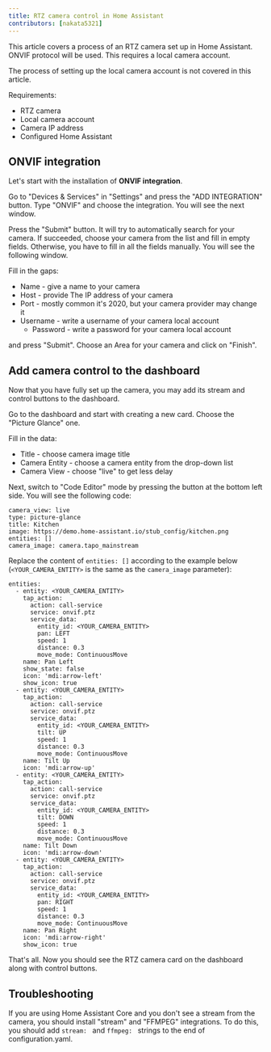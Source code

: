 ```yaml
---
title: RTZ camera control in Home Assistant
contributors: [nakata5321]
---
```


This article covers a process of an RTZ camera set up in Home Assistant. 
ONVIF protocol will be used. This requires a local camera account.

<robo-wiki-note type="warning">
The process of setting up the local camera account is not covered in this article.
</robo-wiki-note>

Requirements:
- RTZ camera
- Local camera account
- Camera IP address
- Configured Home Assistant

## ONVIF integration

Let's start with the installation of **ONVIF integration**. 

Go to "Devices & Services" in "Settings" and press the "ADD INTEGRATION" button.
Type "ONVIF" and choose the integration. You will see the next window.

 <robo-wiki-picture src="home-assistant/onvifsetup.jpg" />

Press the "Submit" button. It will try to automatically search for your camera. If succeeded, 
choose your camera from the list and fill in empty fields. 
Otherwise, you have to fill in all the fields manually. You will see the following window.

 <robo-wiki-picture src="home-assistant/onvifconfig.jpg" />

Fill in the gaps:
- Name - give a name to your camera
- Host - provide The IP address of your camera
- Port - mostly common it's 2020, but your camera provider may change it
- Username - write a username of your camera local account
  - Password - write a password for your camera local account

and press "Submit". Choose an Area for your camera and click on "Finish".

## Add camera control to the dashboard

Now that you have fully set up the camera, you may add its stream and control buttons to the dashboard.

Go to the dashboard and start with creating a new card. Choose the "Picture Glance" one.

 <robo-wiki-picture src="home-assistant/glance.jpg" />

Fill in the data:
- Title - choose camera image title
- Camera Entity - choose a camera entity from the drop-down list
- Camera View - choose "live" to get less delay

Next, switch to "Code Editor" mode by pressing the button at the bottom left side. You will see the following code:
```shell
camera_view: live
type: picture-glance
title: Kitchen
image: https://demo.home-assistant.io/stub_config/kitchen.png
entities: []
camera_image: camera.tapo_mainstream
```

Replace the content of `entities: []` according to the example below (`<YOUR_CAMERA_ENTITY>` is the same as the `camera_image` parameter):

<code-helper copy>

```
entities:
  - entity: <YOUR_CAMERA_ENTITY>
    tap_action:
      action: call-service
      service: onvif.ptz
      service_data:
        entity_id: <YOUR_CAMERA_ENTITY>
        pan: LEFT
        speed: 1
        distance: 0.3
        move_mode: ContinuousMove
    name: Pan Left
    show_state: false
    icon: 'mdi:arrow-left'
    show_icon: true
  - entity: <YOUR_CAMERA_ENTITY>
    tap_action:
      action: call-service
      service: onvif.ptz
      service_data:
        entity_id: <YOUR_CAMERA_ENTITY>
        tilt: UP
        speed: 1
        distance: 0.3
        move_mode: ContinuousMove
    name: Tilt Up
    icon: 'mdi:arrow-up'
  - entity: <YOUR_CAMERA_ENTITY>
    tap_action:
      action: call-service
      service: onvif.ptz
      service_data:
        entity_id: <YOUR_CAMERA_ENTITY>
        tilt: DOWN
        speed: 1
        distance: 0.3
        move_mode: ContinuousMove
    name: Tilt Down
    icon: 'mdi:arrow-down'
  - entity: <YOUR_CAMERA_ENTITY>
    tap_action:
      action: call-service
      service: onvif.ptz
      service_data:
        entity_id: <YOUR_CAMERA_ENTITY>
        pan: RIGHT
        speed: 1
        distance: 0.3
        move_mode: ContinuousMove
    name: Pan Right
    icon: 'mdi:arrow-right'
    show_icon: true
```

</code-helper>

That's all. Now you should see the RTZ camera card on the dashboard along with control buttons.

## Troubleshooting
If you are using Home Assistant Core and you don't see a stream from the camera, you should install "stream" and "FFMPEG" integrations. 
To do this, you should add `stream: `  and `ffmpeg: ` strings to the end of configuration.yaml.